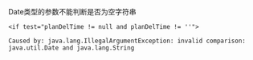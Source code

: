Date类型的参数不能判断是否为空字符串

```
<if test="planDelTime != null and planDelTime != ''">

Caused by: java.lang.IllegalArgumentException: invalid comparison: java.util.Date and java.lang.String
```

